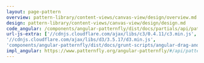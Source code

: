 ```yaml
---
layout: page-pattern
overview: pattern-library/content-views/canvas-view/design/overview.md
design: pattern-library/content-views/canvas-view/design/design.md
code_angular: /components/angular-patternfly/dist/docs/partials/api/patternfly.canvas.directive.pfCanvas.html
url-js-extra: ['//cdnjs.cloudflare.com/ajax/libs/c3/0.4.11/c3.min.js',
'//cdnjs.cloudflare.com/ajax/libs/d3/3.5.17/d3.min.js',
'components/angular-patternfly/dist/docs/grunt-scripts/angular-drag-and-drop-lists.js']
impl_angular: https://www.patternfly.org/angular-patternfly/#/api/patternfly.canvas.directive:pfCanvas
---
```

